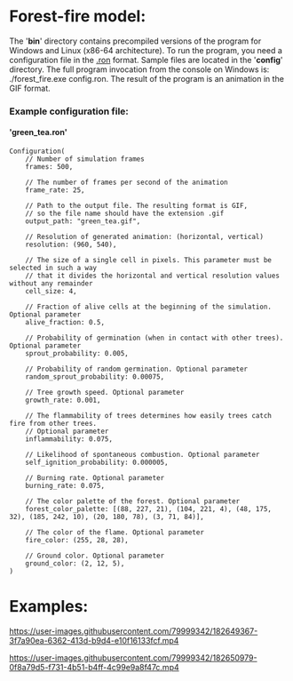 # **Forest-fire model:**

The '**bin**' directory contains precompiled versions of the program for Windows and Linux (x86-64 architecture). To run the program, you need a configuration file in the [.ron](https://github.com/ron-rs/ron) format. Sample files are located in the '**config**' directory. The full program invocation from the console on Windows is: ./forest_fire.exe config.ron. The result of the program is an animation in the GIF format.

### Example configuration file:
#### '**green_tea.ron**'

``` ron
Configuration(
    // Number of simulation frames
    frames: 500,

    // The number of frames per second of the animation
    frame_rate: 25,

    // Path to the output file. The resulting format is GIF,
    // so the file name should have the extension .gif
    output_path: "green_tea.gif",

    // Resolution of generated animation: (horizontal, vertical)
    resolution: (960, 540),

    // The size of a single cell in pixels. This parameter must be selected in such a way 
    // that it divides the horizontal and vertical resolution values without any remainder
    cell_size: 4,

    // Fraction of alive cells at the beginning of the simulation. Optional parameter
    alive_fraction: 0.5,

    // Probability of germination (when in contact with other trees). Optional parameter
    sprout_probability: 0.005,

    // Probability of random germination. Optional parameter
    random_sprout_probability: 0.00075,

    // Tree growth speed. Optional parameter
    growth_rate: 0.001,

    // The flammability of trees determines how easily trees catch fire from other trees. 
    // Optional parameter
    inflammability: 0.075,

    // Likelihood of spontaneous combustion. Optional parameter
    self_ignition_probability: 0.000005,

    // Burning rate. Optional parameter
    burning_rate: 0.075,

    // The color palette of the forest. Optional parameter
    forest_color_palette: [(88, 227, 21), (104, 221, 4), (48, 175, 32), (185, 242, 10), (20, 180, 78), (3, 71, 84)],
    
    // The color of the flame. Optional parameter
    fire_color: (255, 28, 28),

    // Ground color. Optional parameter
    ground_color: (2, 12, 5),
)
```

# Examples:

https://user-images.githubusercontent.com/79999342/182649367-3f7a90ea-6362-413d-b9d4-e10f16133fcf.mp4

https://user-images.githubusercontent.com/79999342/182650979-0f8a79d5-f731-4b51-b4ff-4c99e9a8f47c.mp4
